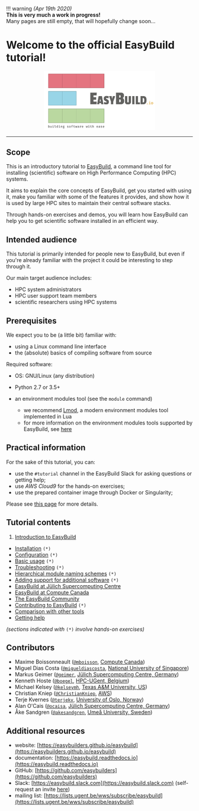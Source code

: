 !!! warning
    *(Apr 19th 2020)*<br/>
    **This is very much a work in progress!**<br/>
    Many pages are still empty, that will hopefully change soon...

# Welcome to the official EasyBuild tutorial!

<p align="center"><img src="img/easybuild_logo_alpha.png" alt="EasyBuild logo" width="300px"/></p>


---

## Scope

This is an introductory tutorial to [EasyBuild](https://easybuilders.github.io/easybuild),
a command line tool for installing (scientific) software on High Performance Computing (HPC) systems.

It aims to explain the core concepts of EasyBuild,
get you started with using it, make you familiar with some of the features it provides,
and show how it is used by large HPC sites to maintain their central software stacks.

Through hands-on exercises and demos, you will learn how EasyBuild can help you
to get scientific software installed in an efficient way.


## Intended audience

This tutorial is primarily intended for people new to EasyBuild, but even if you're already familiar
with the project it could be interesting to step through it.

Our main target audience includes:

* HPC system administrators
* HPC user support team members
* scientific researchers using HPC systems


## Prerequisites

We expect you to be (a little bit) familiar with:

* using a Linux command line interface
* the (absolute) basics of compiling software from source

Required software:

* OS: GNU/Linux (any distribution)
* Python 2.7 or 3.5+
* an environment modules tool (see the ``module`` command)

    * we recommend [Lmod](https://lmod.readthedocs.io), a modern environment modules tool implemented in Lua
    * for more information on the environment modules tools supported by EasyBuild, see [here](https://easybuild.readthedocs.io/en/latest/Installation.html#required-modules-tool)

## Practical information

For the sake of this tutorial, you can:

* use the `#tutorial` channel in the EasyBuild Slack for asking questions or getting help;
* use *AWS Cloud9* for the hands-on exercises;
* use the prepared container image through Docker or Singularity;

Please see [this page](practical_information/README.md) for more details.


## Tutorial contents

1. [Introduction to EasyBuild](introduction/README.md)
*  [Installation](installation/README.md) ``(*)``
*  [Configuration](configuration/README.md) ``(*)``
*  [Basic usage](basic_usage/README.md) ``(*)``
*  [Troubleshooting](troubleshooting/README.md) ``(*)``
*  [Hierarchical module naming schemes](hmns/README.md) ``(*)``
*  [Adding support for additional software](adding_support_software/README.md) ``(*)``
*  [EasyBuild at Jülich Supercomputing Centre](jsc/README.md)
*  [EasyBuild at Compute Canada](computecanada/README.md)
*  [The EasyBuild Community](community/README.md)
*  [Contributing to EasyBuild](contributing/README.md) ``(*)``
*  [Comparison with other tools](comparison_other_tools/README.md)
*  [Getting help](getting_help/README.md)

*(sections indicated with* ``(*)`` *involve hands-on exercises)*

## Contributors

* Maxime Boissonneault ([`@mboisson`](https://github.com/mboisson), [Compute Canada](https://www.computecanada.ca))
* Miguel Dias Costa ([`@migueldiascosta`](https://github.com/migueldiascosta), [National University of Singapore](https://nusit.nus.edu.sg/hpc/))
* Markus Geimer ([`@geimer`](https://github.com/geimer), [Jülich Supercomputing Centre, Germany](https://www.fz-juelich.de/ias/jsc/EN/Home/home_node.html))
* Kenneth Hoste ([`@boegel`](https://github.com/boegel), [HPC-UGent, Belgium](https://www.ugent.be/hpc/en))
* Michael Kelsey ([`@kelseymh`](https://github.com/kelseymh), [Texas A&M University, US](https://hprc.tamu.edu/))
* Christian Kniep ([`@ChristianKniep`](https://github.com/ChristianKniep), [AWS](https://aws.amazon.com))
* Terje Kvernes ([`@terjekv`](https://github.com/terjekv), [University of Oslo, Norway](https://www.uio.no/english/))
* Alan O'Cais ([`@ocaisa`](https://github.com/ocaisa), [Jülich Supercomputing Centre, Germany](https://www.fz-juelich.de/ias/jsc/EN/Home/home_node.html))
* Åke Sandgren ([`@akesandgren`](https://github.com/akesandgren), [Umeå University, Sweden](http://www.umu.se/english/))

## Additional resources

* website: [https://easybuilders.github.io/easybuild](https://easybuilders.github.io/easybuild)
* documentation: [https://easybuild.readthedocs.io](https://easybuild.readthedocs.io)
* GitHub: [https://github.com/easybuilders](https://github.com/easybuilders)
* Slack: [https://easybuild.slack.com](https://easybuild.slack.com) (self-request an invite [here](https://easybuild-slack.herokuapp.com))
* mailing list: [https://lists.ugent.be/wws/subscribe/easybuild](https://lists.ugent.be/wws/subscribe/easybuild)
